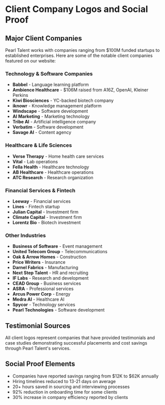 # Client Company Logos and Social Proof

## Major Client Companies

Pearl Talent works with companies ranging from $100M funded startups to established enterprises. Here are some of the notable client companies featured on our website:

### Technology & Software Companies
- **Babbel** - Language learning platform
- **Ambience Healthcare** - $106M raised from A16Z, OpenAI, Kleiner Perkins
- **Kiwi Biosciences** - YC-backed biotech company
- **iknowr** - Knowledge management platform
- **Windscape** - Software development
- **AI Marketing** - Marketing technology
- **Tribe AI** - Artificial intelligence company
- **Verbatim** - Software development
- **Savage AI** - Content agency

### Healthcare & Life Sciences
- **Verse Therapy** - Home health care services
- **Vital** - Lab operations
- **Fella Health** - Healthcare technology
- **AB Healthcare** - Healthcare operations
- **ATC Research** - Research organization

### Financial Services & Fintech
- **Leeway** - Financial services
- **Lines** - Fintech startup
- **Julian Capital** - Investment firm
- **Climate Capital** - Investment firm
- **Lorentz Bio** - Biotech investment

### Other Industries
- **Business of Software** - Event management
- **United Telecom Group** - Telecommunications
- **Oak & Arrow Homes** - Construction
- **Price Writers** - Insurance
- **Darnel Fabrics** - Manufacturing
- **Next Step Talent** - HR and recruiting
- **IF Labs** - Research and development
- **CEAD Group** - Business services
- **ASRA** - Professional services
- **Arcus Power Corp** - Energy
- **Medra AI** - Healthcare AI
- **Spycor** - Technology services
- **Pearl Technologies** - Software development

## Testimonial Sources
All client logos represent companies that have provided testimonials and case studies demonstrating successful placements and cost savings through Pearl Talent's services.

## Social Proof Elements
- Companies have reported savings ranging from $12K to $62K annually
- Hiring timelines reduced to 13-21 days on average
- 20+ hours saved in sourcing and interviewing processes
- 92% reduction in onboarding time for some clients
- 30% increase in company efficiency reported by clients 